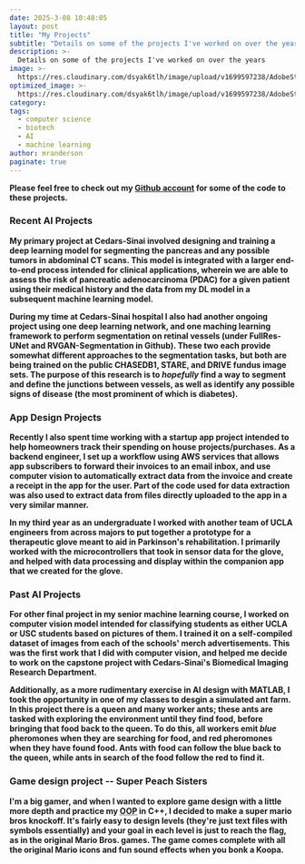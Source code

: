 ```yaml
---
date: 2025-3-08 10:48:05
layout: post
title: "My Projects"
subtitle: "Details on some of the projects I've worked on over the years"
description: >-
  Details on some of the projects I've worked on over the years
image: >-
  https://res.cloudinary.com/dsyak6tlh/image/upload/v1699597238/AdobeStock_237619432-scaled_v1v3z2-Neural_Network_xel5vv.jpg
optimized_image: >- 
  https://res.cloudinary.com/dsyak6tlh/image/upload/v1699597238/AdobeStock_237619432-scaled_v1v3z2-Neural_Network_xel5vv.jpg
category: 
tags:
  - computer science
  - biotech
  - AI
  - machine learning
author: mranderson
paginate: true
---
```

<strong> Please feel free to check out my <a href="https://github.com/peter3marsh">Github account</a> for some of the code to these projects.

### Recent AI Projects

My primary project at Cedars-Sinai involved designing and training a deep learning model for segmenting the pancreas and any possible tumors in abdominal CT scans. This model is integrated with a larger end-to-end process intended for clinical applications, wherein we are able to assess the risk of pancreatic adenocarcinoma (PDAC) for a given patient using their medical history and the data from my DL model in a subsequent machine learning model.

During my time at Cedars-Sinai hospital I also had another ongoing project using one deep learning network, and one maching learning framework to perform segmentation on retinal vessels (under FullRes-UNet and RVGAN-Segmentation in Github). These two each provide somewhat different approaches to the segmentation tasks, but both are being trained on the public CHASEDB1, STARE, and DRIVE fundus image sets. The purpose of this research is to <em>hopefully</em> find a way to segment and define the junctions between vessels, as well as identify any possible signs of disease (the most prominent of which is diabetes).

### App Design Projects

Recently I also spent time working with a startup app project intended to help homeowners track their spending on house projects/purchases. As a backend engineer, I set up a workflow using AWS services that allows app subscribers to forward their invoices to an email inbox, and use computer vision to automatically extract data from the invoice and create a receipt in the app for the user. Part of the code used for data extraction was also used to extract data from files directly uploaded to the app in a very similar manner.

In my third year as an undergraduate I worked with another team of UCLA engineers from across majors to put together a prototype for a therapeutic glove meant to aid in Parkinson's rehabilitation. I primarily worked with the microcontrollers that took in sensor data for the glove, and helped with data processing and display within the companion app that we created for the glove.

### Past AI Projects

For other final project in my senior machine learning course, I worked on computer vision model intended for classifying students as either UCLA or USC students based on pictures of them. I trained it on a self-compiled dataset of images from each of the schools' merch advertisements. This was the first work that I did with computer vision, and helped me decide to work on the capstone project with Cedars-Sinai's Biomedical Imaging Research Department.

Additionally, as a more rudimentary exercise in AI design with MATLAB, I took the opportunity in one of my classes to desgin a simulated ant farm. In this project there is a queen and many worker ants; these ants are tasked with exploring the environment until they find food, before bringing that food back to the queen. To do this, all workers emit <em>blue</em> pheromones when they are searching for food, and red pheromones when they have found food. Ants with food can follow the blue back to the queen, while ants in search of the food follow the red to find it.

### Game design project -- Super Peach Sisters
I'm a big gamer, and when I wanted to explore game design with a little more depth and practice my <abbr title="Object Oriented Programming">OOP</abbr> in C++, I decided to make a super mario bros knockoff. It's fairly easy to design levels (they're just text files with symbols essentially) and your goal in each level is just to reach the flag, as in the original Mario Bros. games. The game comes complete with all the original Mario icons and fun sound effects when you bonk a Koopa.
